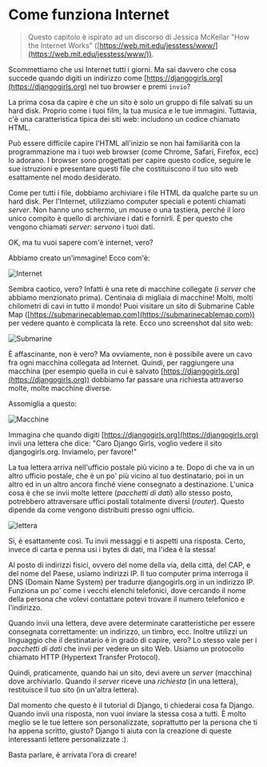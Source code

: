 # Come funziona Internet

> Questo capitolo è ispirato ad un discorso di Jessica McKellar "How the Internet Works" ([https://web.mit.edu/jesstess/www/](https://web.mit.edu/jesstess/www/)).

Scommettiamo che usi Internet tutti i giorni. Ma sai davvero che cosa succede quando digiti un indirizzo come [https://djangogirls.org](https://djangogirls.org) nel tuo browser e premi `invio`?

La prima cosa da capire è che un sito è solo un gruppo di file salvati su un hard disk. Proprio come i tuoi film, la tua musica e le tue immagini. Tuttavia, c'è una caratteristica tipica dei siti web: includono un codice chiamato HTML.

Può essere difficile capire l'HTML all'inizio se non hai familiarità con la programmazione ma i tuoi web browser (come Chrome, Safari, Firefox, ecc) lo adorano. I browser sono progettati per capire questo codice, seguire le sue istruzioni e presentare questi file che costituiscono il tuo sito web esattamente nel modo desiderato.

Come per tutti i file, dobbiamo archiviare i file HTML da qualche parte su un hard disk. Per l'Internet, utilizziamo computer speciali e potenti chiamati _server_. Non hanno uno schermo, un mouse o una tastiera, perché il loro unico compito è quello di archiviare i dati e fornirli. È per questo che vengono chiamati _server_: _servono_ i tuoi dati.

OK, ma tu vuoi sapere com'è internet, vero?

Abbiamo creato un'immagine! Ecco com'è:

![Internet](images/internet_1.png)

Sembra caotico, vero? Infatti è una rete di macchine collegate (i _server_ che abbiamo menzionato prima). Centinaia di migliaia di macchine! Molti, molti chilometri di cavi in tutto il mondo! Puoi visitare un sito di Submarine Cable Map ([https://submarinecablemap.com](https://submarinecablemap.com)) per vedere quanto è complicata la rete. Ecco uno screenshot dal sito web:

![Submarine](/how_the_internet_works/images/internet_2.png)

È affascinante, non è vero? Ma ovviamente, non è possibile avere un cavo fra ogni macchina collegata ad Internet. Quindi, per raggiungere una macchina (per esempio quella in cui è salvato [https://djangogirls.org](https://djangogirls.org)) dobbiamo far passare una richiesta attraverso molte, molte macchine diverse.

Assomiglia a questo:

![Macchine](images/internet_2.png)

Immagina che quando digiti [https://djangogirls.org](https://djangogirls.org) invii una lettera che dice: "Caro Django Girls, voglio vedere il sito djangogirls.org. Inviamelo, per favore!"

La tua lettera arriva nell'ufficio postale più vicino a te. Dopo di che va in un altro ufficio postale, che è un po' più vicino al tuo destinatario, poi in un altro ed in un altro ancora finché viene consegnato a destinazione. L'unica cosa è che se invii molte lettere (_pacchetti di dati_) allo stesso posto, potrebbero attraversare uffici postali totalmente diversi (_router_). Questo dipende da come vengono distribuiti presso ogni ufficio.

![lettera](images/internet_4.png)

Si, è esattamente così. Tu invii messaggi e ti aspetti una risposta. Certo, invece di carta e penna usi i bytes di dati, ma l'idea è la stessa!

Al posto di indirizzi fisici, ovvero del nome della via, della città, del CAP, e del nome del Paese, usiamo indirizzi IP. Il tuo computer prima interroga il DNS (Domain Name System) per tradurre djangogirls.org in un indirizzo IP. Funziona un po' come i vecchi elenchi telefonici, dove cercando il nome della persona che volevi contattare potevi trovare il numero telefonico e l'indirizzo.

Quando invii una lettera, deve avere determinate caratteristiche per essere consegnata correttamente: un indirizzo, un timbro, ecc. Inoltre utilizzi un linguaggio che il destinatario è in grado di capire, vero? Lo stesso vale per i _pacchetti di dati_ che invii per vedere un sito Web. Usiamo un protocollo chiamato HTTP (Hypertext Transfer Protocol).

Quindi, praticamente, quando hai un sito, devi avere un _server_ (macchina) dove archiviarlo. Quando il _server_ riceve una _richiesta_ (in una lettera), restituisce il tuo sito (in un'altra lettera).

Dal momento che questo è il tutorial di Django, ti chiederai cosa fa Django. Quando invii una risposta, non vuoi inviare la stessa cosa a tutti. È molto meglio se le tue lettere son personalizzate, soprattutto per la persona che ti ha appena scritto, giusto? Django ti aiuta con la creazione di queste interessanti lettere personalizzate :).

Basta parlare, è arrivata l'ora di creare!
